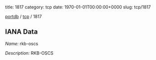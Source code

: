title: 1817
category: tcp
date: 1970-01-01T00:00:00+0000
slug: tcp/1817

[portdb](/) / [tcp](/category/tcp.html) / 1817


## IANA Data

_Name:_ rkb-oscs

_Description:_ RKB-OSCS

